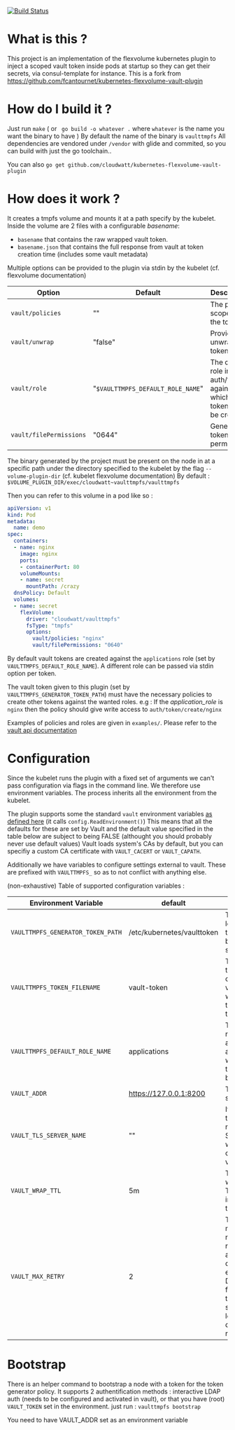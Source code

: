 [![Build Status](https://travis-ci.org/cloudwatt/kubernetes-flexvolume-vault-plugin.svg?branch=master)](https://travis-ci.org/cloudwatt/kubernetes-flexvolume-vault-plugin)

# What is this ?

This project is an implementation of the flexvolume kubernetes plugin to inject a scoped vault token inside pods at startup so they can get their secrets, via consul-template for instance.
This is a fork from https://github.com/fcantournet/kubernetes-flexvolume-vault-plugin

# How do I build it ?

Just run `make` ( or ` go build -o whatever .` where `whatever` is the name you want the binary to have )
By default the name of the binary is `vaulttmpfs`
All dependencies are vendored under `/vendor` with glide and commited, so you can build with just the go toolchain..

You can also `go get github.com/cloudwatt/kubernetes-flexvolume-vault-plugin`

# How does it work ?

It creates a tmpfs volume and mounts it at a path specify by the kubelet.
Inside the volume are 2 files with a configurable _basename_:
- `basename` that contains the raw wrapped vault token.
- `basename.json` that contains the full response from vault at token creation time (includes some vault metadata)

Multiple options can be provided to the plugin via stdin by the kubelet (cf. flexvolume documentation)

| Option                            | Default                            | Description                                                                                                                                   |
|-----------------------------------|------------------------------------|-----------------------------------------------------------------------------------------------------------------------------------------------|
| `vault/policies`                  | ""                                 | The policies scoped to the token.                                                                                                             |
| `vault/unwrap`                    | "false"                            | Provides an unwrapped token.                                                                                                                  |
| `vault/role`                      | "`$VAULTTMPFS_DEFAULT_ROLE_NAME`"  | The default role in auth/token against which the tokens will be created.                                                                      |
| `vault/filePermissions`           | "0644"                             | Generated token files permissions                                                                                                             |


The binary generated by the project must be present on the node in at a specific path under the directory specified to the kubelet by the flag `--volume-plugin-dir` (cf. kubelet flexvolume documentation)
By default : `$VOLUME_PLUGIN_DIR/exec/cloudwatt~vaulttmpfs/vaulttmpfs`

Then you can refer to this volume in a pod like so :

```yaml
apiVersion: v1
kind: Pod
metadata:
  name: demo
spec:
  containers:
  - name: nginx
    image: nginx
    ports:
    - containerPort: 80
    volumeMounts:
    - name: secret
      mountPath: /crazy
  dnsPolicy: Default
  volumes:
  - name: secret
    flexVolume:
      driver: "cloudwatt/vaulttmpfs"
      fsType: "tmpfs"
      options:
        vault/policies: "nginx"
        vault/filePermissions: "0640"
```

By default vault tokens are created against the `applications` role (set by `VAULTTMPFS_DEFAULT_ROLE_NAME`).
A different role can be passed via stdin option per token.

The vault token given to this plugin (set by `VAULTTMPFS_GENERATOR_TOKEN_PATH`) must have the necessary policies to create other tokens against the wanted roles.
e.g : If the *application_role* is `nginx` then the policy should give write access to `auth/token/create/nginx`

Examples of policies and roles are given in `examples/`. Please refer to the [vault api documentation](https://www.vaultproject.io/api/auth/token/index.html#create-update-token-role)

# Configuration

Since the kubelet runs the plugin with a fixed set of arguments we can't pass configuration via flags in the command line.
We therefore use environment variables. The process inherits all the environment from the kubelet.

The plugin supports some the standard `vault` environment variables [as defined here](https://www.vaultproject.io/docs/commands/environment.html) (it calls `config.ReadEnvironment()`)
This means that all the defaults for these are set by Vault and the default value specified in the table below are subject to being FALSE
 (althought you should probably never use default values)
Vault loads system's CAs by default, but you can specifiy a custom CA certificate with `VAULT_CACERT` or `VAULT_CAPATH`.

Additionally we have variables to configure settings external to vault. These are prefixed with `VAULTTMPFS_` so as to not conflict with anything else.

(non-exhaustive) Table of supported configuration variables :

| Environment Variable              | default                    | Description                                                                                                                                   |
|-----------------------------------|----------------------------|-----------------------------------------------------------------------------------------------------------------------------------------------|
| `VAULTTMPFS_GENERATOR_TOKEN_PATH` | /etc/kubernetes/vaulttoken | The path to load the token used by this service from.                                                                                         |
| `VAULTTMPFS_TOKEN_FILENAME`       | vault-token                | The name of the file in the created volume that will contain the wrapped token                                                                |
| `VAULTTMPFS_DEFAULT_ROLE_NAME`    | applications               | The default role in auth/token against which the tokens will be created                                                                       |
| `VAULT_ADDR`                      | https://127.0.0.1:8200     | The vault server URL                                                                                                                          |
| `VAULT_TLS_SERVER_NAME`           | ""                         | If set, use the given name as the SNI host when connecting via TLS.                                                                           |
| `VAULT_WRAP_TTL`                  | 5m                         | TTL of the wrapped Token inserted in the volume.                                                                                              |
| `VAULT_MAX_RETRY`                 | 2                          | The maximum number of retries when a 5xx error code is encountered. Default is 2, for three total tries; set to 0 or less to disable retrying |


# Bootstrap

There is an helper command to bootstrap a node with a token for the token generator policy.
It supports 2 authentification methods : interactive LDAP auth (needs to be configured and activated in vault), or that you have (root) `VAULT_TOKEN` set in the environment.
just run : `vaulttmpfs bootstrap`

You need to have VAULT_ADDR set as an environment variable
